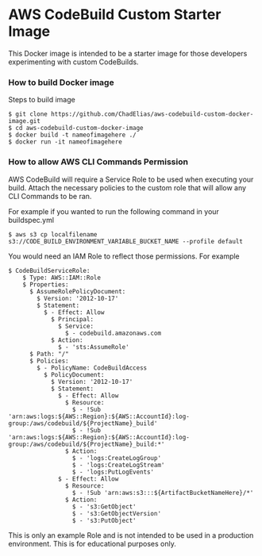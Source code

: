 # AWS CodeBuild Custom Starter Image

This Docker image is intended to be a starter image for those developers experimenting with custom CodeBuilds.

### How to build Docker image

Steps to build image

```
$ git clone https://github.com/ChadElias/aws-codebuild-custom-docker-image.git
$ cd aws-codebuild-custom-docker-image
$ docker build -t nameofimagehere ./
$ docker run -it nameofimagehere
```

### How to allow AWS CLI Commands Permission

AWS CodeBuild will require a Service Role to be used when executing your build. Attach the necessary policies to the custom role that will allow any CLI Commands to be ran.

For example if you wanted to run the following command in your buildspec.yml

```
$ aws s3 cp localfilename s3://CODE_BUILD_ENVIRONMENT_VARIABLE_BUCKET_NAME --profile default
```

You would need an IAM Role to reflect those permissions. For example
```
$ CodeBuildServiceRole:
    $ Type: AWS::IAM::Role
    $ Properties:
      $ AssumeRolePolicyDocument:
        $ Version: '2012-10-17'
        $ Statement:
          $ - Effect: Allow
            $ Principal:
              $ Service:
                $ - codebuild.amazonaws.com
            $ Action:
              $ - 'sts:AssumeRole'
      $ Path: "/"
      $ Policies:
        $ - PolicyName: CodeBuildAccess
          $ PolicyDocument:
            $ Version: '2012-10-17'
            $ Statement:
              $ - Effect: Allow
                $ Resource:
                  $ - !Sub 'arn:aws:logs:${AWS::Region}:${AWS::AccountId}:log-group:/aws/codebuild/${ProjectName}_build'
                  $ - !Sub 'arn:aws:logs:${AWS::Region}:${AWS::AccountId}:log-group:/aws/codebuild/${ProjectName}_build:*'
                $ Action:
                  $ - 'logs:CreateLogGroup'
                  $ - 'logs:CreateLogStream'
                  $ - 'logs:PutLogEvents'
              $ - Effect: Allow
                $ Resource:
                  $ - !Sub 'arn:aws:s3:::${ArtifactBucketNameHere}/*'
                $ Action:
                  $ - 's3:GetObject'
                  $ - 's3:GetObjectVersion'
                  $ - 's3:PutObject'
```

This is only an example Role and is not intended to be used in a production environment. This is for educational purposes only.